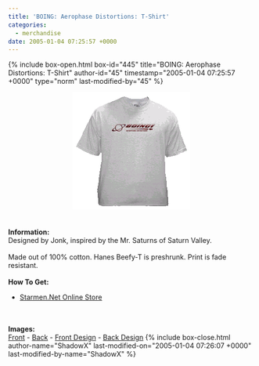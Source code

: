 ```yaml
---
title: 'BOING: Aerophase Distortions: T-Shirt'
categories:
  - merchandise
date: 2005-01-04 07:25:57 +0000
---
```

{% include box-open.html box-id="445" title="BOING: Aerophase Distortions: T-Shirt" author-id="45" timestamp="2005-01-04 07:25:57 +0000" type="norm" last-modified-by="45" %}
	<center>
	<img src="/merchandise/images/smn_bad_title.png" border="0" alt="BOING: Aerophase Distortions: T-Shirt" />
	</center>
	<br /><br />
	<b>Information:</b>
	<br />
	Designed by Jonk, inspired by the Mr. Saturns of Saturn Valley.
	<br /><br />
	Made out of 100% cotton. Hanes Beefy-T is preshrunk. Print is fade resistant. 
	<br /><br />
	<b>How To Get:</b>
	<br />
	<ul>
	<li><a href="http://www.cafeshops.com/starmen.7708028">Starmen.Net Online Store</a></li>
	</ul>
	<br /><br />
	<b>Images:</b>
	<br />
	<a href="/merchandise/images/smn_bad_front.jpg">Front</a> - <a href="/merchandise/images/smn_bad_back.jpg">Back</a> - <a href="/merchandise/images/smn_bad_fdesign.jpg">Front Design</a> - 
	<a href="/merchandise/images/smn_bad_bdesign.jpg">Back Design</a>
{% include box-close.html author-name="ShadowX" last-modified-on="2005-01-04 07:26:07 +0000" last-modified-by-name="ShadowX" %}
